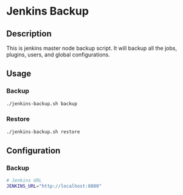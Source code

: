 # Jenkins Backup
## Description
This is jenkins master node backup script. It will backup all the jobs, plugins, users, and global configurations.
## Usage
### Backup
```bash
./jenkins-backup.sh backup
```
### Restore
```bash
./jenkins-backup.sh restore
```
## Configuration
### Backup
```bash
# Jenkins URL
JENKINS_URL="http://localhost:8080"
